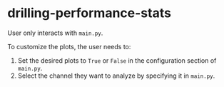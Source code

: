 # drilling-performance-stats

User only interacts with `main.py`.

To customize the plots, the user needs to:
1. Set the desired plots to `True` or `False` in the configuration section of `main.py`.
2. Select the channel they want to analyze by specifying it in `main.py`.